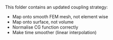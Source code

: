 This folder contains an updated coupling strategy:
- Map onto smooth FEM mesh, not element wise
- Map onto surface, not volume
- Normalise CG function correctly
- Make time smoother (linear interpolation)
